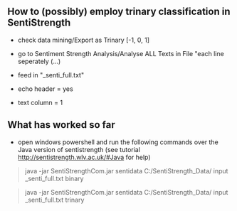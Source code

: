 ## How to (possibly) employ trinary classification in SentiStrength

* check data mining/Export as Trinary [-1, 0, 1]

* go to Sentiment Strength Analysis/Analyse ALL Texts in File "each line seperately (...)

* feed in "_senti_full.txt"

* echo header = yes

* text column = 1

## What has worked so far

* open windows powershell and run the following commands over the Java version of sentistrength (see tutorial http://sentistrength.wlv.ac.uk/#Java for help)

> java -jar SentiStrengthCom.jar sentidata C:/SentiStrength_Data/ input _senti_full.txt binary

> java -jar SentiStrengthCom.jar sentidata C:/SentiStrength_Data/ input _senti_full.txt trinary